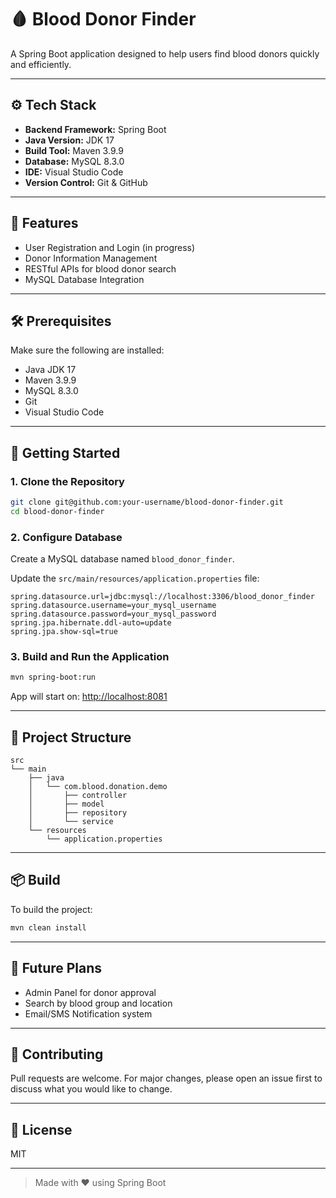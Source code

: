 # 🩸 Blood Donor Finder

A Spring Boot application designed to help users find blood donors quickly and efficiently.

---

## ⚙️ Tech Stack

- **Backend Framework:** Spring Boot
- **Java Version:** JDK 17
- **Build Tool:** Maven 3.9.9
- **Database:** MySQL 8.3.0
- **IDE:** Visual Studio Code
- **Version Control:** Git & GitHub

---

## 🚀 Features

- User Registration and Login (in progress)
- Donor Information Management
- RESTful APIs for blood donor search
- MySQL Database Integration

---

## 🛠️ Prerequisites

Make sure the following are installed:

- Java JDK 17
- Maven 3.9.9
- MySQL 8.3.0
- Git
- Visual Studio Code

---

## 🧪 Getting Started

### 1. **Clone the Repository**

```bash
git clone git@github.com:your-username/blood-donor-finder.git
cd blood-donor-finder
```

### 2. **Configure Database**

Create a MySQL database named `blood_donor_finder`.

Update the `src/main/resources/application.properties` file:

```properties
spring.datasource.url=jdbc:mysql://localhost:3306/blood_donor_finder
spring.datasource.username=your_mysql_username
spring.datasource.password=your_mysql_password
spring.jpa.hibernate.ddl-auto=update
spring.jpa.show-sql=true
```

### 3. **Build and Run the Application**

```bash
mvn spring-boot:run
```

App will start on: [http://localhost:8081](http://localhost:8081)

---

## 🧱 Project Structure

```
src
└── main
    ├── java
    │   └── com.blood.donation.demo
    │       ├── controller
    │       ├── model
    │       ├── repository
    │       └── service
    └── resources
        └── application.properties
```

---

## 📦 Build

To build the project:

```bash
mvn clean install
```

---

## 🧩 Future Plans

- Admin Panel for donor approval
- Search by blood group and location
- Email/SMS Notification system

---

## 🤝 Contributing

Pull requests are welcome. For major changes, please open an issue first to discuss what you would like to change.

---

## 📄 License

MIT

---

> Made with ❤️ using Spring Boot
